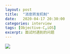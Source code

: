 ```yaml
---
layout: post
title:  "消息转发机制"
date:   2020-04-17 20:30:00
categories: interview
tags: [Objective-C,iOS]
excerpt: 面试时遇到的问题
---
```





![](https://tva1.sinaimg.cn/large/007S8ZIlly1gdyza6p5xxj31680i741r.jpg)

